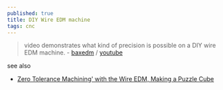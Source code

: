 ```yaml
---
published: true
title: DIY Wire EDM machine
tags: cnc
---
```

>  video demonstrates what kind of precision is possible on a DIY wire EDM machine. - [baxedm](https://www.baxedm.com/) / [youtube](https://www.youtube.com/watch?v=2dsrLD52Mv0)

see also
- [Zero Tolerance Machining' with the Wire EDM, Making a Puzzle Cube](https://www.youtube.com/watch?v=feGrx29XR4Q&list=LL&index=13)